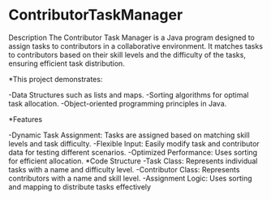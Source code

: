 # ContributorTaskManager

Description
The Contributor Task Manager is a Java program designed to assign tasks to contributors in a collaborative environment. It matches tasks to contributors based on their skill levels and the difficulty of the tasks, ensuring efficient task distribution.

*This project demonstrates:

-Data Structures such as lists and maps.
-Sorting algorithms for optimal task allocation.
-Object-oriented programming principles in Java.

*Features

-Dynamic Task Assignment: Tasks are assigned based on matching skill levels and task difficulty.
-Flexible Input: Easily modify task and contributor data for testing different scenarios.
-Optimized Performance: Uses sorting for efficient allocation.
*Code Structure
-Task Class: Represents individual tasks with a name and difficulty level.
-Contributor Class: Represents contributors with a name and skill level.
-Assignment Logic: Uses sorting and mapping to distribute tasks effectively
